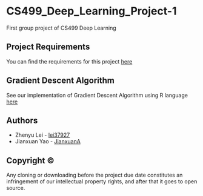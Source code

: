 # CS499_Deep_Learning_Project-1
First group project of CS499 Deep Learning

## Project Requirements
You can find the requirements for this project [here](https://github.com/tdhock/cs499-spring2020/blob/master/projects/1.org)

## Gradient Descent Algorithm
See our implementation of Gradient Descent Algorithm using R language [here](GradientDescent.R)



## Authors
* Zhenyu Lei - [lei37927](https://github.com/lei37927)
* Jianxuan Yao - [JianxuanA](https://github.com/JianxuanA)

## Copyright ©
Any cloning or downloading before the project due date constitutes an infringement of our intellectual property rights, and after that it goes to open source.
